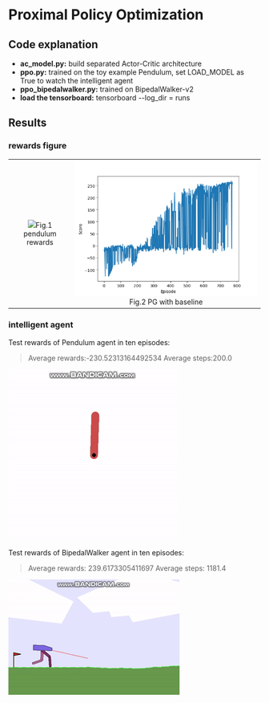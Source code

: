 # Proximal Policy Optimization
## Code explanation 
- **ac_model.py:** build separated Actor-Critic architecture
- **ppo.py:** trained on the toy example Pendulum, set LOAD_MODEL as True to watch the intelligent agent
- **ppo_bipedalwalker.py:** trained on BipedalWalker-v2  
- **load the tensorboard:** tensorboard --log_dir = runs

## Results
### rewards figure
<table>
    <tr>
        <td ><center><img src="figures/pen_scores" >Fig.1 pendulum rewards</center></td>
        <td ><center><img src="figures/bipedal_scores.png" >Fig.2 PG with baseline</center></td>
    </tr>
</table>

### intelligent agent
Test rewards of Pendulum agent in ten episodes:
> Average rewards:-230.52313164492534   Average steps:200.0 

![best](figures/ppo_pendulum.gif) <br />

Test rewards of BipedalWalker agent in ten episodes:
> Average rewards: 239.6173305411697    Average steps: 1181.4

![best](figures/ppo_bipedal.gif) <br />